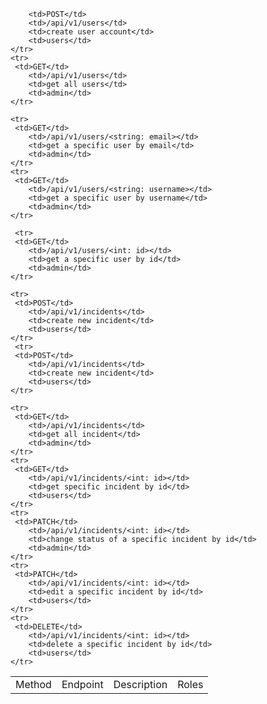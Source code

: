 <table>
    <tr>
        <td>Method</td>
        <td>Endpoint</td>
        <td>Description</td>
        <td>Roles</td>
    </tr>
    <tr>
      
        <td>POST</td>
        <td>/api/v1/users</td>
        <td>create user account</td>
        <td>users</td>
    </tr>
    <tr>
     <td>GET</td>
        <td>/api/v1/users</td>
        <td>get all users</td>
        <td>admin</td>
    </tr>

    <tr>
     <td>GET</td>
        <td>/api/v1/users/<string: email></td>
        <td>get a specific user by email</td>
        <td>admin</td>
    </tr>
    <tr>
     <td>GET</td>
        <td>/api/v1/users/<string: username></td>
        <td>get a specific user by username</td>
        <td>admin</td>
    </tr>

     <tr>
     <td>GET</td>
        <td>/api/v1/users/<int: id></td>
        <td>get a specific user by id</td>
        <td>admin</td>
    </tr>

    <tr>
     <td>POST</td>
        <td>/api/v1/incidents</td>
        <td>create new incident</td>
        <td>users</td>
    </tr>
     <tr>
     <td>POST</td>
        <td>/api/v1/incidents</td>
        <td>create new incident</td>
        <td>users</td>
    </tr>

    <tr>
     <td>GET</td>
        <td>/api/v1/incidents</td>
        <td>get all incident</td>
        <td>admin</td>
    </tr>
    <tr>
     <td>GET</td>
        <td>/api/v1/incidents/<int: id></td>
        <td>get specific incident by id</td>
        <td>users</td>
    </tr>
    <tr>
     <td>PATCH</td>
        <td>/api/v1/incidents/<int: id></td>
        <td>change status of a specific incident by id</td>
        <td>admin</td>
    </tr>
    <tr>
     <td>PATCH</td>
        <td>/api/v1/incidents/<int: id></td>
        <td>edit a specific incident by id</td>
        <td>users</td>
    </tr>
    <tr>
     <td>DELETE</td>
        <td>/api/v1/incidents/<int: id></td>
        <td>delete a specific incident by id</td>
        <td>users</td>
    </tr>

</table>
